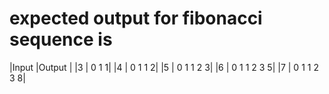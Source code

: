 # expected output for fibonacci sequence is

|Input |Output |
|3 | 0 1 1|
|4 | 0 1 1 2|
|5 | 0 1 1 2 3|
|6 | 0 1 1 2 3 5|
|7 | 0 1 1 2 3 8|

